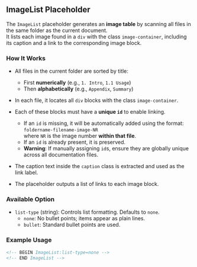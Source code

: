 ## ImageList Placeholder

The `ImageList` placeholder generates an **image table** by scanning all files in the same folder as the current document.  
It lists each image found in a `div` with the class `image-container`, including its caption and a link to the corresponding image block.

### How It Works

- All files in the current folder are sorted by title:
  - First **numerically** (e.g., `1. Intro`, `1.1 Usage`)
  - Then **alphabetically** (e.g., `Appendix`, `Summary`)
- In each file, it locates all `div` blocks with the class `image-container`.
- Each of these blocks must have a **unique `id`** to enable linking.
  - If an `id` is missing, it will be automatically added using the format:  
    `foldername-filename-image-NR`  
    where `NR` is the image number **within that file**.
  - If an `id` is already present, it is preserved.
  - **Warning**: If manually assigning `id`s, ensure they are globally unique across all documentation files.

- The caption text inside the `caption` class is extracted and used as the link label.
- The placeholder outputs a list of links to each image block.

### Available Option

- `list-type` (string): Controls list formatting. Defaults to `none`.
  - `none`: No bullet points; items appear as plain lines.
  - `bullet`: Standard bullet points are used.

### Example Usage

```html
<!-- BEGIN ImageList:list-type=none -->
<!-- END ImageList -->
```